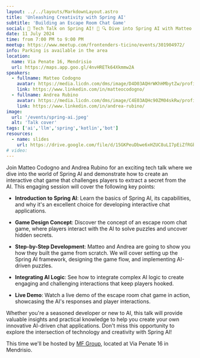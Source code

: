 ```yaml
---
layout: ../../layouts/MarkdownLayout.astro
title: 'Unleashing Creativity with Spring AI'
subtitle: 'Building an Escape Room Chat Game'
social: 🌟 Tech Talk on Spring AI! 🌟 🔍 Dive into Spring AI with Matteo Codogno and Andrea Rubino! Learn to create an interactive chat game, uncover secrets, and integrate AI logic. Whether you’re a seasoned developer or new to AI, don’t miss this exciting session! 🚀
date: 11 July 2024
time: from 7:00 PM to 9:00 PM
meetup: https://www.meetup.com/frontenders-ticino/events/301904972/
info: Parking is available in the area
location:
  name: Via Penate 16, Mendrisio
  url: https://maps.app.goo.gl/4nvHRETk64Xkmmw2A
speakers:
  - fullname: Matteo Codogno
    avatar: https://media.licdn.com/dms/image/D4D03AQHrWKhHMbytZw/profile-displayphoto-shrink_200_200/0/1675934270853?e=1724889600&v=beta&t=fN66UXGgzjKCC-XX87gRAYW-cQ1vQVEhAKYxpDSKp7s
    link: https://www.linkedin.com/in/matteocodogno/
  - fullname: Andrea Rubino 
    avatar: https://media.licdn.com/dms/image/C4E03AQHc90ZM04skRw/profile-displayphoto-shrink_200_200/0/1517490772588?e=1724889600&v=beta&t=1-JQuyK06SAjpFtCto3l8ZF_NwWzy3t-qrxscZzrNP4
    link: https://www.linkedin.com/in/andrea-rubino/
image:
  url: '/events/spring-ai.jpeg'
  alt: 'Talk cover'
tags: ['ai','llm','spring','kotlin','bot']
resources:
  - name: slides
    url: https://drive.google.com/file/d/15GKPeuDbwe6xHZUC8uLI7pEiZfRGbGtG/view?usp=sharing
# video:
---
```


Join Matteo Codogno and Andrea Rubino for an exciting tech talk where we dive into the world of Spring AI and demonstrate how to create an interactive chat game that challenges players to extract a secret from the AI. This engaging session will cover the following key points:

- **Introduction to Spring AI**: Learn the basics of Spring AI, its capabilities, and why it's an excellent choice for developing interactive chat applications.

- **Game Design Concept**: Discover the concept of an escape room chat game, where players interact with the AI to solve puzzles and uncover hidden secrets.

- **Step-by-Step Development**: Matteo and Andrea are going to show you how they built the game from scratch. We will cover setting up the Spring AI framework, designing the game flow, and implementing AI-driven puzzles.

- **Integrating AI Logic**: See how to integrate complex AI logic to create engaging and challenging interactions that keep players hooked.

- **Live Demo**: Watch a live demo of the escape room chat game in action, showcasing the AI's responses and player interactions.

Whether you're a seasoned developer or new to AI, this talk will provide valuable insights and practical knowledge to help you create your own innovative AI-driven chat applications. Don't miss this opportunity to explore the intersection of technology and creativity with Spring AI!

This time we'll be hosted by [MF Group](https://www.mfgroup.ch/en/home), located at Via Penate 16 in Mendrisio.
